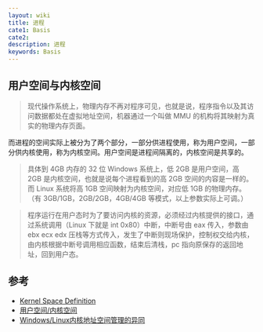 ```yaml
---
layout: wiki
title: 进程
cate1: Basis
cate2:
description: 进程
keywords: Basis
---
```


## 用户空间与内核空间

> 现代操作系统上，物理内存不再对程序可见，也就是说，程序指令以及其访问数据都处在虚拟地址空间，机器通过一个叫做 MMU 的机构将其映射为真实的物理内存页面。

而进程的空间实际上被分为了两个部分，一部分供进程使用，称为用户空间，一部分供内核使用，称为内核空间。用户空间是进程间隔离的，内核空间是共享的。

> 具体到 4GB 内存的 32 位 Windows 系统上，低 2GB 是用户空间，高 2GB 是内核空间，也就是说每个进程看到的高 2GB 空间的内容是一样的。而 Linux 系统将高 1GB 空间映射为内核空间，对应低 1GB 的物理内存。（有 3GB/1GB，2GB/2GB，4GB/4GB 等模式，以上参数实际上可调。）

> 程序运行在用户态时为了要访问内核的资源，必须经过内核提供的接口，通过系统调用（Linux 下就是 int 0x80）中断，中断号由 eax 传入，参数由 ebx ecx edx 压栈等方式传入，发生了中断则现场保护，控制权交给内核，由内核根据中断号调用相应函数，结束后清栈，pc 指向原保存的返回地址，回到用户态。

## 参考

* [Kernel Space Definition](http://www.linfo.org/kernel_space.html)
* [用户空间/内核空间](http://bbs.csdn.net/topics/330137042)
* [Windows/Linux内核地址空间管理的异同](http://blog.csdn.net/dog250/article/details/16356141)
